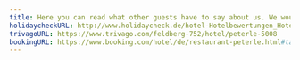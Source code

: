```yaml
---
title: Here you can read what other guests have to say about us. We would love it if you added a comment of your own.
holidaycheckURL: http://www.holidaycheck.de/hotel-Hotelbewertungen_Hotel+Peterle-ch_hb-hid_160788.html
trivagoURL: https://www.trivago.com/feldberg-752/hotel/peterle-5008
bookingURL: https://www.booking.com/hotel/de/restaurant-peterle.html#tab-reviews
---
```

